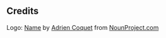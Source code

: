 ## Credits

Logo: [Name](https://thenounproject.com/icon/name-2456689/) by [Adrien Coquet](https://thenounproject.com/coquet_adrien/) from [NounProject.com](https://thenounproject.com/)